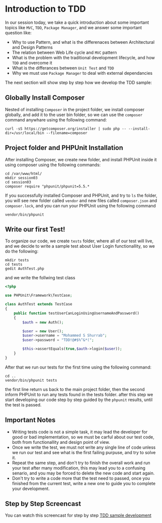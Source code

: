 # Introduction to TDD

In our session today, we take a quick introduction about some important topics like `MVC`, `TDD`, `Package Manager`, and we answer some important question like:

* Why to use Pattern, and what is the differenaces between Architectural and Design Patterns
* The relation between Web Life cycle and `MVC` pattern
* What is the problem with the traditional development lifecycle, and how `TDD` and overcome it
* What is the differances between `Unit Test` and `TDD`
* Why we must use `Package Manager` to deal with external dependancies

The next section will show step by step how we develop the TDD sample:

## Globally Install Composer

Nested of installing `Composer` in the project folder, we install composer globally, and add it to the user bin folder, so we can use the `composer` command anywhare using the following command:

```
curl -sS https://getcomposer.org/installer | sudo php -- --install-dir=/usr/local/bin --filename=composer
```

## Project folder and PHPUnit Installation

After installing Composer, we create new folder, and install PHPUnit inside it using composer using the following commands:

```
cd /var/www/html/
mkdir session03
cd session03
composer require "phpunit/phpunit=5.5.*
```

If you successfully installed Composer and PHPUnit, and try to `ls` the folder, you will see new folder called `vendor` and new files called `composer.json` and `composer.lock`, and you can run your PHPUnit using the following command

```
vendor/bin/phpunit
```

## Write our first Test!

To organize our code, we create `tests` folder, where all of our test will live, and we decide to write a sample test about User Login functionallity, so we do the following:

```
mkdir tests
cd tests
gedit AuthTest.php
```

and we write the follwing test class

```php
<?php

use PHPUnit\Framework\TestCase;

class AuthTest extends TestCase
{
    public function testUserCanLoginUsingUsernameAndPassword()
    {
        $auth = new Auth();

        $user = new User();
        $user->username = "Mohammed S Shurrab";
        $user->password = "TDD!@#$%^&*(";

        $this->assertEquals(true,$auth->login($user));
    }
}
```

After that we run our tests for the first time using the following command:

```
cd ..
vendor/bin/phpunit tests
```

the first line return us back to the main project folder, then the second inform PHPUnit to run any tests found in the tests folder. after this step we start developing our code step by step guided by the `phpunit` results, until the test is passed.

## Important Notes

* Writing tests code is not a simple task, it may lead the developer for good or bad implementation, so we must be carful about our test code, both from functionallity and design point of view.
* Once we write the test, we must not write any single line of code unless we run our test and see what is the first failing purpuse, and try to solve it.
* Repeat the same step, and don't try to finish the overall work and run your test after many modification, this may lead you to a confusing senario, and you may be forced to delete the new code and start again.
* Don't try to write a code more that the test need to passed, once you finished from the current test, write a new one to guide you to complete your development.

## Step by Step Screencast

You can watch this screencast for step by step [TDD sample development](https://www.youtube.com/watch?v=vFr0PWXrf4U)
